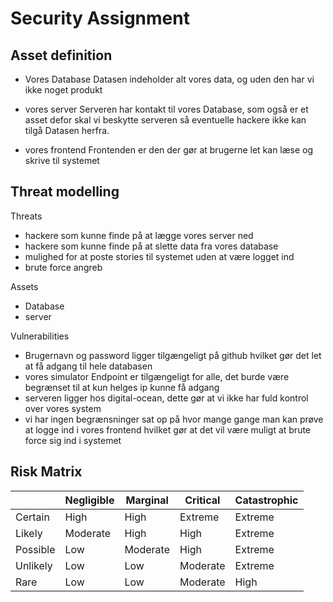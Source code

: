 # Security Assignment

## Asset definition

- Vores Database
Datasen indeholder alt vores data, og uden den har vi ikke noget produkt

- vores server
Serveren har kontakt til vores Database, som også er et asset defor skal vi beskytte serveren så eventuelle hackere ikke kan tilgå Datasen herfra.

- vores frontend
Frontenden er den der gør at brugerne let kan læse og skrive til systemet


## Threat modelling
Threats
- hackere som kunne finde på at lægge vores server ned
- hackere som kunne finde på at slette data fra vores database
- mulighed for at poste stories til systemet uden at være logget ind
- brute force angreb

Assets
- Database
- server

Vulnerabilities
- Brugernavn og password ligger tilgængeligt på github hvilket gør det let at få adgang til hele databasen
- vores simulator Endpoint er tilgængeligt for alle, det burde være begrænset til at kun helges ip kunne få adgang
-  serveren ligger hos digital-ocean, dette gør at vi ikke har fuld kontrol over vores system
- vi har ingen begrænsninger sat op på hvor mange gange man kan prøve at logge ind i vores frontend hvilket gør at det vil være muligt at brute force sig ind i systemet

## Risk Matrix

|          | Negligible | Marginal | Critical | Catastrophic |
| -------- | ---------- | -------- | -------- | ------------ |
| Certain  | High       | High     | Extreme  | Extreme      |
| Likely   | Moderate   | High     | High     | Extreme      |
| Possible | Low        | Moderate | High     | Extreme      |
| Unlikely | Low        | Low      | Moderate | Extreme      |
| Rare     | Low        | Low      | Moderate | High         |
